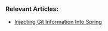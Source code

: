 ### Relevant Articles:
- [Injecting Git Information Into Spring](http://www.nklkarthi.com/spring-git-information)
